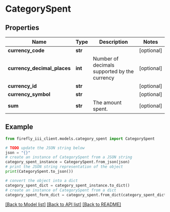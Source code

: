 # CategorySpent


## Properties

Name | Type | Description | Notes
------------ | ------------- | ------------- | -------------
**currency_code** | **str** |  | [optional] 
**currency_decimal_places** | **int** | Number of decimals supported by the currency | [optional] 
**currency_id** | **str** |  | [optional] 
**currency_symbol** | **str** |  | [optional] 
**sum** | **str** | The amount spent. | [optional] 

## Example

```python
from firefly_iii_client.models.category_spent import CategorySpent

# TODO update the JSON string below
json = "{}"
# create an instance of CategorySpent from a JSON string
category_spent_instance = CategorySpent.from_json(json)
# print the JSON string representation of the object
print(CategorySpent.to_json())

# convert the object into a dict
category_spent_dict = category_spent_instance.to_dict()
# create an instance of CategorySpent from a dict
category_spent_form_dict = category_spent.from_dict(category_spent_dict)
```
[[Back to Model list]](../README.md#documentation-for-models) [[Back to API list]](../README.md#documentation-for-api-endpoints) [[Back to README]](../README.md)


